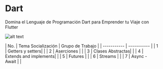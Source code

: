 # Dart
Domina el Lenguaje de Programación Dart para Emprender tu Viaje con Flutter

![alt text](https://upload.wikimedia.org/wikipedia/commons/thumb/f/fe/Dart_programming_language_logo.svg/2560px-Dart_programming_language_logo.svg.png)

| No. | Tema Socialización | Grupo de Trabajo |
| ----------- | ----------- |
| 1 | Getters y setters|  |
| 2 | Aserciones	|  |
| 3 | Clases Abstractas|  |
| 4 | Extends and implements|  |
| 5 | Futures	|  |
| 6 | Streams	|  |
| 7 | Async - Await	|  |
